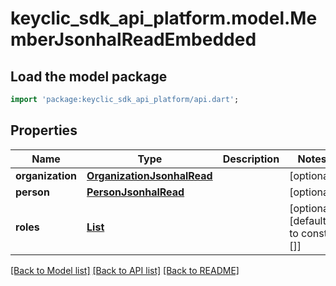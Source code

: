 # keyclic_sdk_api_platform.model.MemberJsonhalReadEmbedded

## Load the model package
```dart
import 'package:keyclic_sdk_api_platform/api.dart';
```

## Properties
Name | Type | Description | Notes
------------ | ------------- | ------------- | -------------
**organization** | [**OrganizationJsonhalRead**](OrganizationJsonhalRead.md) |  | [optional] 
**person** | [**PersonJsonhalRead**](PersonJsonhalRead.md) |  | [optional] 
**roles** | [**List<RoleJsonhalRead>**](RoleJsonhalRead.md) |  | [optional] [default to const []]

[[Back to Model list]](../README.md#documentation-for-models) [[Back to API list]](../README.md#documentation-for-api-endpoints) [[Back to README]](../README.md)


